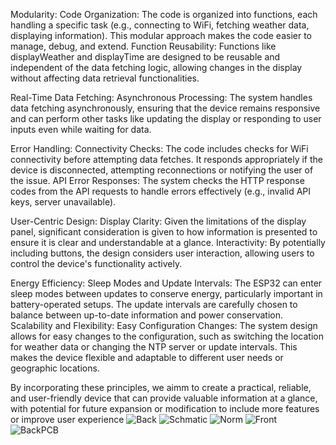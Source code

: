 Modularity:
Code Organization: The code is organized into functions, each handling a specific task (e.g., connecting to WiFi, fetching weather data, displaying information). This modular approach makes the code easier to manage, debug, and extend.
Function Reusability: Functions like displayWeather and displayTime are designed to be reusable and independent of the data fetching logic, allowing changes in the display without affecting data retrieval functionalities.

Real-Time Data Fetching:
Asynchronous Processing: The system handles data fetching asynchronously, ensuring that the device remains responsive and can perform other tasks like updating the display or responding to user inputs even while waiting for data.

Error Handling:
Connectivity Checks: The code includes checks for WiFi connectivity before attempting data fetches. It responds appropriately if the device is disconnected, attempting reconnections or notifying the user of the issue.
API Error Responses: The system checks the HTTP response codes from the API requests to handle errors effectively (e.g., invalid API keys, server unavailable).

User-Centric Design:
Display Clarity: Given the limitations of the display panel, significant consideration is given to how information is presented to ensure it is clear and understandable at a glance.
Interactivity: By potentially including buttons, the design considers user interaction, allowing users to control the device's functionality actively.

Energy Efficiency:
Sleep Modes and Update Intervals: The ESP32 can enter sleep modes between updates to conserve energy, particularly important in battery-operated setups. The update intervals are carefully chosen to balance between up-to-date information and power conservation.
Scalability and Flexibility:
Easy Configuration Changes: The system design allows for easy changes to the configuration, such as switching the location for weather data or changing the NTP server or update intervals. This makes the device flexible and adaptable to different user needs or geographic locations.

By incorporating these principles, we aimm to create a practical, reliable, and user-friendly device that can provide valuable information at a glance, with potential for future expansion or modification to include more features or improve user experience
![Back](https://github.com/DefaultBanda/ESPHackathon/assets/98918477/18f69a5c-f142-423c-b09b-978da66055b8)
![Schmatic](https://github.com/DefaultBanda/ESPHackathon/assets/98918477/2e48898d-3700-4364-9de6-a8038981aed2)
![Norm](https://github.com/DefaultBanda/ESPHackathon/assets/98918477/4b44da22-a858-40b6-9ccb-e084071dda99)
![Front](https://github.com/DefaultBanda/ESPHackathon/assets/98918477/51c67405-9cfe-4e68-8100-c49cb3cf0b11)
![BackPCB](https://github.com/DefaultBanda/ESPHackathon/assets/98918477/a30cc026-b7a5-4490-a7af-2d7f11713c35)
